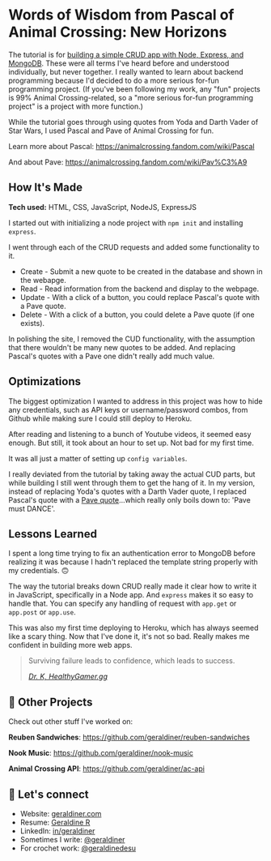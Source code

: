 # Words of Wisdom from Pascal of Animal Crossing: New Horizons
The tutorial is for [building a simple CRUD app with Node, Express, and MongoDB](https://zellwk.com/blog/crud-express-mongodb/). These were all terms I've heard before and understood individually, but never together. I really wanted to learn about backend programming because I'd decided to do a more serious for-fun programming project. (If you've been following my work, any "fun" projects is 99% Animal Crossing-related, so a "more serious for-fun programming project" is a project with more function.)

While the tutorial goes through using quotes from Yoda and Darth Vader of Star Wars, I used Pascal and Pave of Animal Crossing for fun.

Learn more about Pascal: https://animalcrossing.fandom.com/wiki/Pascal

And about Pave: https://animalcrossing.fandom.com/wiki/Pav%C3%A9
 
## How It's Made
**Tech used:** HTML, CSS, JavaScript, NodeJS, ExpressJS

I started out with initializing a node project with `npm init` and installing `express`.

I went through each of the CRUD requests and added some functionality to it.

* Create - Submit a new quote to be created in the database and shown in the webapge.
* Read - Read information from the backend and display to the webpage.
* Update - With a click of a button, you could replace Pascal's quote with a Pave quote.
* Delete - With a click of a button, you could delete a Pave quote (if one exists).

In polishing the site, I removed the CUD functionality, with the assumption that there wouldn't be many new quotes to be added. And replacing Pascal's quotes with a Pave one didn't really add much value.
 
## Optimizations
The biggest optimization I wanted to address in this project was how to hide any credentials, such as API keys or username/password combos, from Github while making sure I could still deploy to Heroku. 

After reading and listening to a bunch of Youtube videos, it seemed easy enough. But still, it took about an hour to set up. Not bad for my first time.

It was all just a matter of setting up `config variables`.

I really deviated from the tutorial by taking away the actual CUD parts, but while building I still went through them to get the hang of it. In my version, instead of replacing Yoda's quotes with a Darth Vader quote, I replaced Pascal's quote with a [Pave quote](https://animalcrossing.fandom.com/wiki/Pav%C3%A9)...which really only boils down to: 'Pave must DANCE'.
 
## Lessons Learned
 
I spent a long time trying to fix an authentication error to MongoDB before realizing it was because I hadn't replaced the template string properly with my credentials. 🙃

The way the tutorial breaks down CRUD really made it clear how to write it in JavaScript, specifically in a Node app. And `express` makes it so easy to handle that. You can specify any handling of request with `app.get` or `app.post` or `app.use`. 

This was also my first time deploying to Heroku, which has always seemed like a scary thing. Now that I've done it, it's not so bad. Really makes me confident in building more web apps.

<blockquote>
<p>Surviving failure leads to confidence, which leads to success.</p>
<cite><a href="https://wiki.healthygamer.gg/en/Motivation" target="_blank">Dr. K, HealthyGamer.gg</a></cite>
</blockquote>
 

















## 🚀 Other Projects

Check out other stuff I've worked on:

**Reuben Sandwiches**: https://github.com/geraldiner/reuben-sandwiches

**Nook Music**: https://github.com/geraldiner/nook-music

**Animal Crossing API**: https://github.com/geraldiner/ac-api

## 🤙 Let's connect

- Website: [geraldiner.com](https://geraldiner.com)
- Resume: [Geraldine R](https://geraldiner.com/GeraldineRagsac_Resume.pdf)
- LinkedIn: [in/geraldiner](https://linkedin.com/in/geraldiner)
- Sometimes I write: [@geraldiner](https://geraldiner.hashnode.dev)
- For crochet work: [@geraldinedesu](https://instagram.com/geraldinedesu)

